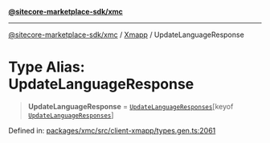 [**@sitecore-marketplace-sdk/xmc**](../../../../README.md)

***

[@sitecore-marketplace-sdk/xmc](../../../../README.md) / [Xmapp](../README.md) / UpdateLanguageResponse

# Type Alias: UpdateLanguageResponse

> **UpdateLanguageResponse** = [`UpdateLanguageResponses`](UpdateLanguageResponses.md)\[keyof [`UpdateLanguageResponses`](UpdateLanguageResponses.md)\]

Defined in: [packages/xmc/src/client-xmapp/types.gen.ts:2061](https://github.com/Sitecore/marketplace-sdk/blob/main/packages/xmc/src/client-xmapp/types.gen.ts#L2061)
